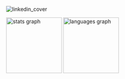 ![linkedin_cover](https://github.com/user-attachments/assets/42f237ec-e8c7-451b-87b1-d4a0f847df15)

<div align="left">
  <img src="https://github-readme-stats.vercel.app/api?username=ArtanBajqinca&hide_title=false&hide_rank=false&show_icons=true&include_all_commits=true&count_private=true&disable_animations=false&theme=dracula&locale=en&hide_border=false" height="150" alt="stats graph"  />
  <img src="https://github-readme-stats.vercel.app/api/top-langs?username=ArtanBajqinca&locale=en&hide_title=false&layout=compact&card_width=320&langs_count=5&theme=dracula&hide_border=false" height="150" alt="languages graph"  />
</div>




